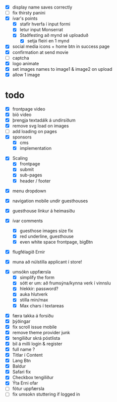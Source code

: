 - [x] display name saves correctly
- [ ] fix thirsty panini
- [x] ívar's points
  - [x] stafir hverfa í input formi
  - [x] letur input Monserrat
  - [x] Staðfesting að mynd sé uploaduð
    - [x] setja fleiri en 1 mynd
- [x] social media icons + home btn in success page
- [x] confirmation at send movie
- [ ] captcha
- [x] logo animate
- [x] set images names to image1 & image2 on upload
- [x] allow 1 image

# todo

- [x] frontpage video
- [x] bíó video
- [x] þrengja textadálk á undirsíðum
- [x] remove svg load on images
- [ ] add loading on pages
- [x] sponsors
  - [x] cms
  - [x] implementation

* [x] Scaling
  - [x] frontpage
  - [x] submit
  - [x] sub-pages
  - [x] header / footer

- [x] menu dropdown
- [x] navigation mobile undir guesthouses
- [x] guesthouse línkur á heimasíðu

- [x] ívar comments

  - [x] guesthose images size fix
  - [x] red underline, guesthouse
  - [x] even white space frontpage, bigBtn

- [x] flugfélagið Ernir

- [x] muna að núlstilla applicant í store!

* [x] umsókn uppfærsla
  - [x] simplify the form
  * [x] sótt er um: að frumsýna/kynna verk í vinnslu
  * [x] hlekkir: password?
  * [x] auka hlutverk
  * [x] stilla min/max
  * [x] Max chars í textareas

- [x] færa takka á forsíðu
- [x] þýðingar
- [x] fix scroll issue mobile
- [x] remove theme provider junk
- [x] tengiliður skrá póstlista
- [x] bil á milli login & register
- [x] full name ?
- [x] Titlar í Content
- [x] Lang Btn
- [x] Baldur
- [x] Safari fix
- [x] Checkbox tengiliður
- [x] Ýta Erni ofar
- [ ] fótur uppfærsla
- [ ] fix umsokn stuttering if logged in
